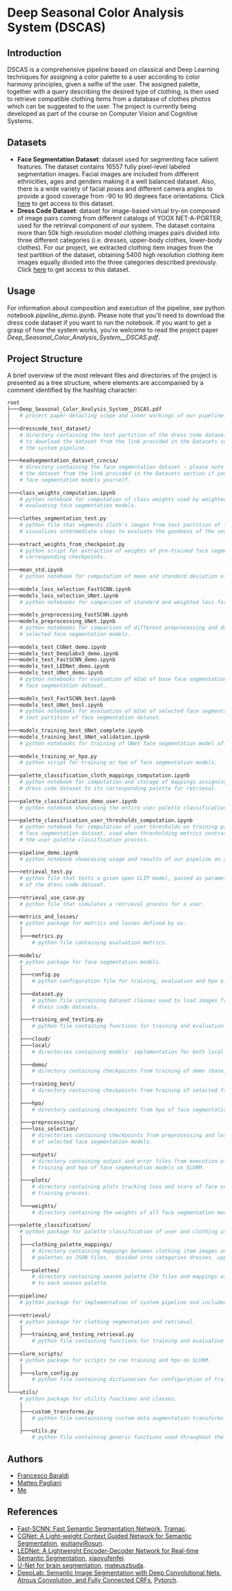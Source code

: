 # Deep Seasonal Color Analysis System (DSCAS)
## Introduction
DSCAS is a comprehensive pipeline based on classical and Deep Learning techniques for assigning a color palette to a user according to color harmony principles, given a selfie of the user. The assigned palette, together with a query describing the desired type of clothing, is then used to retrieve compatible clothing items from a database of clothes photos which can be suggested to the user. The project is currently being developed as part of the course on Computer Vision and Cognitive Systems.

## Datasets
+ __Face Segmentation Dataset__: dataset used for segmenting face salient features. The dataset contains 16557 fully pixel-level labeled segmentation images. Facial images are included from different ethnicities, ages and genders making it a well balanced dataset. Also, there is a wide variety of facial poses and different camera angles to provide a good coverage from -90 to 90 degrees face orientations. Click [here](https://store.mut1ny.com/product/face-head-segmentation-dataset-community-edition?v=cd32106bcb6d) to get access to this dataset.
+ __Dress Code Dataset__: dataset for image-based virtual try-on composed of image pairs coming from different catalogs of YOOX NET-A-PORTER, used for the retrieval component of our system. The dataset contains more than 50k high resolution model clothing images pairs divided into three different categories (i.e. dresses, upper-body clothes, lower-body clothes). For our project, we extracted clothing item images from the test partition of the dataset, obtaining 5400 high resolution clothing item images equally divided into the three categories described previously. Click [here](https://github.com/aimagelab/dress-code) to get access to this dataset.

## Usage
For information about composition and execution of the pipeline, see python notebook *pipeline_demo.ipynb*. Please note that you'll need to download the dress code dataset if you want to run the notebook. If you want to get a grasp
of how the system works, you're welcome to read the project paper *Deep_Seasonal_Color_Analysis_System__DSCAS.pdf*.

## Project Structure
A brief overview of the most relevant files and directories of the project is presented as a tree structure, where elements are accompanied by a comment
identified by the hashtag character:
```bash
root
├───Deep_Seasonal_Color_Analysis_System__DSCAS.pdf
│   # project paper detailing scope and inner workings of our pipeline.
│
├───dresscode_test_dataset/
│   # directory containing the test partition of the dress code dataset - please note that you'll have  
│   # to download the dataset from the link provided in the Datasets section if you want to run 
│   # the system pipeline.
│
├───headsegmentation_dataset_ccncsa/
│   # directory containing the face segmentation dataset - please note that you'll have to download 
│   # the dataset from the link provided in the Datasets section if you want to train 
│   # face segmentation models yourself.
│
├───class_weights_computation.ipynb
│   # python notebook for computation of class weights used by weighted mIoU and weighted loss when 
│   # evaluating face segmentation models.
│
├───clothes_segmentation_test.py
│   # python file that segments cloth's images from test partition of the dress code dataset and 
│   # visualizes intermediate steps to evaluate the goodness of the segmentation.
│
├───extract_weights_from_checkpoint.py
│   # python script for extraction of weights of pre-trained face segmentation models from their 
│   # corresponding checkpoints.
│
├───mean_std.ipynb
│   # python notebook for computation of mean and standard deviation of face segmentation dataset images.
│
├───models_loss_selection_FastSCNN.ipynb
├───models_loss_selection_UNet.ipynb
│   # python notebooks for comparison of standard and weighted loss for selected face segmentation models.
│
├───models_preprocessing_FastSCNN.ipynb
├───models_preprocessing_UNet.ipynb
│   # python notebooks for comparison of different preprocessing and data augmentation transforms for 
│   # selected face segmentation models.
│
├───models_test_CGNet_demo.ipynb
├───models_test_Deeplabv3_demo.ipynb
├───models_test_FastSCNN_demo.ipynb
├───models_test_LEDNet_demo.ipynb
├───models_test_UNet_demo.ipynb
│   # python notebooks for evaluation of mIoU of base face segmentation models on test partition of 
│   # face segmentation dataset.
│
├───models_test_FastSCNN_best.ipynb
├───models_test_UNet_best.ipynb
│   # python notebooks for evaluation of mIoU of selected face segmentation models after hpo on 
│   # test partition of face segmentation dataset.
│
├───models_training_best_UNet_complete.ipynb
├───models_training_best_UNet_validation.ipynb
│   # python notebooks for training of UNet face segmentation model after hpo on Google Colab.
│
├───models_training_or_hpo.py
│   # python script for training or hpo of face segmentation models.
│
├───palette_classification_cloth_mappings_computation.ipynb
│   # python notebook for computation and storage of mappings assigning each clothing item of  
|   # dress code dataset to its corresponding palette for retrieval.
│
├───palette_classification_demo_user.ipynb
│   # python notebook showcasing the entire user palette classification process.
│
├───palette_classification_user_thresholds_computation.ipynb
│   # python notebook for computation of user thresholds on training partition of 
│   # face segmentation dataset, used when thresholding metrics contrast, intensity and value during 
│   # the user palette classification process.
│
├───pipeline_demo.ipynb
│   # python notebook showcasing usage and results of our pipeline on a real image.
│
├───retrieval_test.py
│   # python file that tests a given open CLIP model, passed as parameter, over the test partition 
│   # of the dress code dataset.
│
├───retrieval_use_case.py
│   # python file that simulates a retrieval process for a user.
│
├───metrics_and_losses/
│   # python package for metrics and losses defined by us.
│   │
│   ├───metrics.py
│       # python file containing evaluation metrics.
│
├───models/
│   # python package for face segmentation models.
│   │
│   ├───config.py
│   │   # python configuration file for training, evaluation and hpo of face segmentation models.
│   │
│   ├───dataset.py
│   │   # python file containing Dataset classes used to load images from face segmentation and 
│   │   # dress code datasets.
│   │
│   ├───training_and_testing.py
│   │   # python file containing functions for training and evaluation of face segmentation models.
│   │
│   ├───cloud/
│   ├───local/
│   │   # directories containing models' implementation for both local and cloud face segmentation models.
│   │   
│   ├───demo/
│   │   # directory containing checkpoints from training of demo (base) face segmentation models.
│   │
│   ├───training_best/
│   │   # directory containing checkpoints from training of selected face segmentation models after hpo.
│   │
│   ├───hpo/
│   │   # directory containing checkpoints from hpo of face segmentation models.
│   │
│   ├───preprocessing/
│   ├───loss_selection/
│   │   # directories containing checkpoints from preprocessing and loss comparison experiments 
│   │   # of selected face segmentation models.
│   │
│   ├───outputs/
│   │   # directory containing output and error files from execution of scripts to run 
│   │   # training and hpo of face segmentation models on SLURM.
│   │
│   ├───plots/
│   │   # directory containing plots tracking loss and score of face segmentation models during the 
│   │   # training process.
│   │
│   └───weights/
│       # directory containing the weights of all face segmentation models trained by us.
│   
├───palette_classification/
│   # python package for palette classification of user and clothing images.
│   │
│   ├───clothing_palette_mappings/
│   │   # directory containing mappings between clothing item images and their corresponding season 
│   │   # palettes as JSON files,  divided into categories dresses, upper-body and lower-body.
│   │
│   └───palettes/
│       # directory containing season palette CSV files and mappings assigning a unique id 
│       # to each season palette.
│   
├───pipeline/
│   # python package for implementation of system pipeline and included components.
│   
├───retrieval/
│   # python package for clothing segmentation and retrieval.
│   │
│   ├───training_and_testing_retrieval.py
│       # python file containing functions for training and evaluation of retrieval component.
│   
├───slurm_scripts/
│   # python package for scripts to run training and hpo on SLURM.
│   │
│   ├───slurm_config.py
│       # python file containing dictionaries for configuration of training and hpo processes.
│   
└───utils/
    # python package for utility functions and classes.
    │
    ├───custom_transforms.py
    │   # python file containining custom data augmentation transforms for face segmentation models.
    │   
    ├───utils.py
        # python file containing generic functions used throughout the project.
```

## Authors

- [Francesco Baraldi](https://github.com/francescobaraldi)
- [Matteo Pagliani](https://github.com/MatteoPagliani)
- [Me](https://github.com/mrcmich)

## References

- [Fast-SCNN: Fast Semantic Segmentation Network](https://github.com/Tramac/Fast-SCNN-pytorch), [Tramac](https://github.com/Tramac).
- [CGNet: A Light-weight Context Guided Network for Semantic Segmentation](https://github.com/wutianyiRosun/CGNet), [wutianyiRosun](https://github.com/wutianyiRosun).
- [LEDNet: A Lightweight Encoder-Decoder Network for Real-time Semantic Segmentation](https://github.com/xiaoyufenfei/LEDNet), [xiaoyufenfei](https://github.com/xiaoyufenfei).
- [U-Net for brain segmentation](https://github.com/mateuszbuda/brain-segmentation-pytorch), [mateuszbuda](https://github.com/mateuszbuda).
- [DeepLab: Semantic Image Segmentation with Deep Convolutional Nets, Atrous Convolution, and Fully Connected CRFs](https://arxiv.org/abs/1606.00915), [Pytorch](https://pytorch.org/hub/pytorch_vision_deeplabv3_resnet101/).
